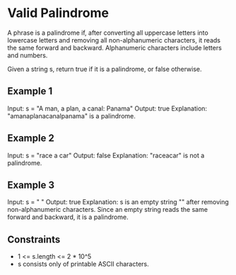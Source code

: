 # Valid Palindrome

A phrase is a palindrome if, after converting all uppercase letters into lowercase letters and removing all non-alphanumeric characters, it reads the same forward and backward. Alphanumeric characters include letters and numbers.

Given a string s, return true if it is a palindrome, or false otherwise.

## Example 1

Input: s = "A man, a plan, a canal: Panama"
Output: true
Explanation: "amanaplanacanalpanama" is a palindrome.

## Example 2

Input: s = "race a car"
Output: false
Explanation: "raceacar" is not a palindrome.

## Example 3

Input: s = " "
Output: true
Explanation: s is an empty string "" after removing non-alphanumeric characters.
Since an empty string reads the same forward and backward, it is a palindrome.

## Constraints

- 1 <= s.length <= 2 \* 10^5
- s consists only of printable ASCII characters.
